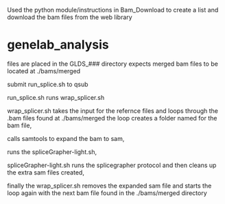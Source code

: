 Used the python module/instructions in Bam_Download to create a list and download the bam files from the web library

# genelab_analysis
files are placed in the GLDS_### directory
expects merged bam files to be located at ./bams/merged

submit run_splice.sh to qsub

run_splice.sh runs wrap_splicer.sh

wrap_splicer.sh takes the input for the refernce files and loops through the .bam files found at ./bams/merged
the loop creates a folder named for the bam file, 

calls samtools to expand the bam to sam, 

runs the spliceGrapher-light.sh, 

spliceGrapher-light.sh runs the splicegrapher protocol and then cleans up the extra sam files created,

finally the wrap_splicer.sh removes the expanded sam file and starts the loop again with the next bam file found in the ./bams/merged directory
